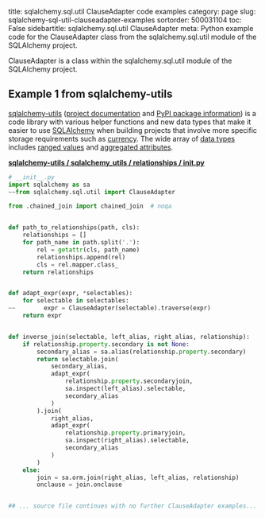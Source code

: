 title: sqlalchemy.sql.util ClauseAdapter code examples
category: page
slug: sqlalchemy-sql-util-clauseadapter-examples
sortorder: 500031104
toc: False
sidebartitle: sqlalchemy.sql.util ClauseAdapter
meta: Python example code for the ClauseAdapter class from the sqlalchemy.sql.util module of the SQLAlchemy project.


ClauseAdapter is a class within the sqlalchemy.sql.util module of the SQLAlchemy project.


## Example 1 from sqlalchemy-utils
[sqlalchemy-utils](https://github.com/kvesteri/sqlalchemy-utils)
([project documentation](https://sqlalchemy-utils.readthedocs.io/en/latest/)
and
[PyPI package information](https://pypi.org/project/SQLAlchemy-Utils/))
is a code library with various helper functions and new data types
that make it easier to use [SQLAlchemy](/sqlalchemy.html) when building
projects that involve more specific storage requirements such as
[currency](https://sqlalchemy-utils.readthedocs.io/en/latest/data_types.html#module-sqlalchemy_utils.types.currency).
The wide array of
[data types](https://sqlalchemy-utils.readthedocs.io/en/latest/data_types.html)
includes [ranged values](https://sqlalchemy-utils.readthedocs.io/en/latest/range_data_types.html)
and [aggregated attributes](https://sqlalchemy-utils.readthedocs.io/en/latest/aggregates.html).

[**sqlalchemy-utils / sqlalchemy_utils / relationships / __init__.py**](https://github.com/kvesteri/sqlalchemy-utils/blob/master/sqlalchemy_utils/relationships/__init__.py)

```python
# __init__.py
import sqlalchemy as sa
~~from sqlalchemy.sql.util import ClauseAdapter

from .chained_join import chained_join  # noqa


def path_to_relationships(path, cls):
    relationships = []
    for path_name in path.split('.'):
        rel = getattr(cls, path_name)
        relationships.append(rel)
        cls = rel.mapper.class_
    return relationships


def adapt_expr(expr, *selectables):
    for selectable in selectables:
~~        expr = ClauseAdapter(selectable).traverse(expr)
    return expr


def inverse_join(selectable, left_alias, right_alias, relationship):
    if relationship.property.secondary is not None:
        secondary_alias = sa.alias(relationship.property.secondary)
        return selectable.join(
            secondary_alias,
            adapt_expr(
                relationship.property.secondaryjoin,
                sa.inspect(left_alias).selectable,
                secondary_alias
            )
        ).join(
            right_alias,
            adapt_expr(
                relationship.property.primaryjoin,
                sa.inspect(right_alias).selectable,
                secondary_alias
            )
        )
    else:
        join = sa.orm.join(right_alias, left_alias, relationship)
        onclause = join.onclause


## ... source file continues with no further ClauseAdapter examples...

```

